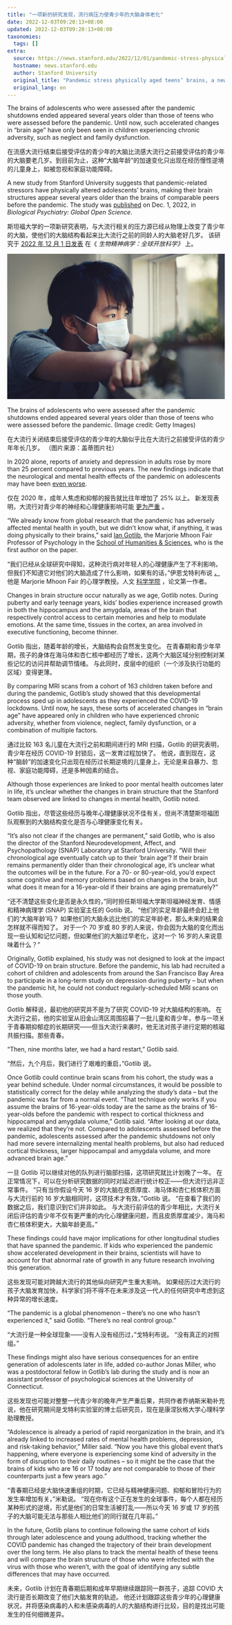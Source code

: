 ```yaml
---
title: "一项新的研究发现，流行病压力使青少年的大脑身体老化"
date: 2022-12-03T09:20:13+08:00
updated: 2022-12-03T09:20:13+08:00
taxonomies:
  tags: []
extra:
  source: https://news.stanford.edu/2022/12/01/pandemic-stress-physically-aged-teens-brains-new-study-finds/
  hostname: news.stanford.edu
  author: Stanford University
  original_title: "Pandemic stress physically aged teens’ brains, a new study finds | Stanford News"
  original_lang: en
---
```



The brains of adolescents who were assessed after the pandemic shutdowns ended appeared several years older than those of teens who were assessed before the pandemic. Until now, such accelerated changes in “brain age” have only been seen in children experiencing chronic adversity, such as neglect and family dysfunction.

在流感大流行结束后接受评估的青少年的大脑比流感大流行之前接受评估的青少年的大脑要老几岁。到目前为止，这种“大脑年龄”的加速变化只出现在经历慢性逆境的儿童身上，如被忽视和家庭功能障碍。

A new study from Stanford University suggests that pandemic-related stressors have physically altered adolescents’ brains, making their brain structures appear several years older than the brains of comparable peers before the pandemic. The study was [published](https://www.bpsgos.org/article/S2667-1743(22)00142-2/fulltext) on Dec. 1, 2022, in _Biological Psychiatry: Global Open Science_.

斯坦福大学的一项新研究表明，与大流行相关的压力源已经从物理上改变了青少年的大脑，使他们的大脑结构看起来比大流行之前的同龄人的大脑老好几岁。 该研究于 [2022 年 12 月 1 日发表](https://www.bpsgos.org/article/S2667-1743(22)00142-2/fulltext) 在《 _生物精神病学：全球开放科学》_ 上。

[![](GettyImages-1215906624-555x370.jpg)](https://news.stanford.edu/wp-content/uploads/2022/12/GettyImages-1215906624.jpg)

The brains of adolescents who were assessed after the pandemic shutdowns ended appeared several years older than those of teens who were assessed before the pandemic. (Image credit: Getty Images)

在大流行关闭结束后接受评估的青少年的大脑似乎比在大流行之前接受评估的青少年年长几岁。 （图片来源：盖蒂图片社）

In 2020 alone, reports of anxiety and depression in adults rose by more than 25 percent compared to previous years. The new findings indicate that the neurological and mental health effects of the pandemic on adolescents may have been [even worse](https://www.cdc.gov/media/releases/2022/p0331-youth-mental-health-covid-19.html).

仅在 2020 年，成年人焦虑和抑郁的报告就比往年增加了 25% 以上。 新发现表明，大流行对青少年的神经和心理健康影响可能 [更为严重](https://www.cdc.gov/media/releases/2022/p0331-youth-mental-health-covid-19.html) 。

“We already know from global research that the pandemic has adversely affected mental health in youth, but we didn’t know what, if anything, it was doing physically to their brains,” said [Ian Gotlib](https://profiles.stanford.edu/ian-gotlib), the Marjorie Mhoon Fair Professor of Psychology in the [School of Humanities & Sciences](https://humsci.stanford.edu/), who is the first author on the paper.

“我们已经从全球研究中得知，这种流行病对年轻人的心理健康产生了不利影响，但我们不知道它对他们的大脑造成了什么影响，如果有的话，”伊恩戈特利布说 [，](https://profiles.stanford.edu/ian-gotlib) 他是 Marjorie Mhoon Fair 的心理学教授。人文 [科学学院](https://humsci.stanford.edu/) ，论文第一作者。

Changes in brain structure occur naturally as we age, Gotlib notes. During puberty and early teenage years, kids’ bodies experience increased growth in both the hippocampus and the amygdala, areas of the brain that respectively control access to certain memories and help to modulate emotions. At the same time, tissues in the cortex, an area involved in executive functioning, become thinner.

Gotlib 指出，随着年龄的增长，大脑结构会自然发生变化。 在青春期和青少年早期，孩子的身体在海马体和杏仁核中都经历了增长，这两个大脑区域分别控制对某些记忆的访问并帮助调节情绪。 与此同时，皮层中的组织（一个涉及执行功能的区域）变得更薄。

By comparing MRI scans from a cohort of 163 children taken before and during the pandemic, Gotlib’s study showed that this developmental process sped up in adolescents as they experienced the COVID-19 lockdowns. Until now, he says, these sorts of accelerated changes in “brain age” have appeared only in children who have experienced chronic adversity, whether from violence, neglect, family dysfunction, or a combination of multiple factors.

通过比较 163 名儿童在大流行之前和期间进行的 MRI 扫描，Gotlib 的研究表明，青少年在经历 COVID-19 封锁后，这一发育过程加快了。 他说，直到现在，这种“脑龄”的加速变化只出现在经历过长期逆境的儿童身上，无论是来自暴力、忽视、家庭功能障碍，还是多种因素的结合。

Although those experiences are linked to poor mental health outcomes later in life, it’s unclear whether the changes in brain structure that the Stanford team observed are linked to changes in mental health, Gotlib noted.

Gotlib 指出，尽管这些经历与晚年心理健康状况不佳有关，但尚不清楚斯坦福团队观察到的大脑结构变化是否与心理健康变化有关。

“It’s also not clear if the changes are permanent,” said Gotlib, who is also the director of the Stanford Neurodevelopment, Affect, and Psychopathology (SNAP) Laboratory at Stanford University. “Will their chronological age eventually catch up to their ‘brain age’? If their brain remains permanently older than their chronological age, it’s unclear what the outcomes will be in the future. For a 70- or 80-year-old, you’d expect some cognitive and memory problems based on changes in the brain, but what does it mean for a 16-year-old if their brains are aging prematurely?”

“还不清楚这些变化是否是永久性的，”同时担任斯坦福大学斯坦福神经发育、情感和精神病理学 (SNAP) 实验室主任的 Gotlib 说。 “他们的实足年龄最终会赶上他们的‘大脑年龄’吗？ 如果他们的大脑永远比他们的实足年龄老，那么未来的结果会怎样就不得而知了。 对于一个 70 岁或 80 岁的人来说，你会因为大脑的变化而出现一些认知和记忆问题，但如果他们的大脑过早老化，这对一个 16 岁的人来说意味着什么？”

Originally, Gotlib explained, his study was not designed to look at the impact of COVID-19 on brain structure. Before the pandemic, his lab had recruited a cohort of children and adolescents from around the San Francisco Bay Area to participate in a long-term study on depression during puberty – but when the pandemic hit, he could not conduct regularly-scheduled MRI scans on those youth.

Gotlib 解释说，最初他的研究并不是为了研究 COVID-19 对大脑结构的影响。 在大流行之前，他的实验室从旧金山湾区周围招募了一批儿童和青少年，参与一项关于青春期抑郁症的长期研究——但当大流行来袭时，他无法对孩子进行定期的核磁共振扫描。那些青春。

“Then, nine months later, we had a hard restart,” Gotlib said.

“然后，九个月后，我们进行了艰难的重启，”Gotlib 说。

Once Gotlib could continue brain scans from his cohort, the study was a year behind schedule. Under normal circumstances, it would be possible to statistically correct for the delay while analyzing the study’s data – but the pandemic was far from a normal event. “That technique only works if you assume the brains of 16-year-olds today are the same as the brains of 16-year-olds before the pandemic with respect to cortical thickness and hippocampal and amygdala volume,” Gotlib said. “After looking at our data, we realized that they’re not. Compared to adolescents assessed before the pandemic, adolescents assessed after the pandemic shutdowns not only had more severe internalizing mental health problems, but also had reduced cortical thickness, larger hippocampal and amygdala volume, and more advanced brain age.”

一旦 Gotlib 可以继续对他的队列进行脑部扫描，这项研究就比计划晚了一年。 在正常情况下，可以在分析研究数据的同时对延迟进行统计校正——但大流行远非正常事件。 “只有当你假设今天 16 岁的大脑在皮质厚度、海马体和杏仁核体积方面与大流行前的 16 岁大脑相同时，这项技术才有效，”Gotlib 说。 “在查看了我们的数据之后，我们意识到它们并非如此。 与大流行前评估的青少年相比，大流行关闭后评估的青少年不仅有更严重的内化心理健康问题，而且皮质厚度减少，海马和杏仁核体积更大，大脑年龄更高。”

These findings could have major implications for other longitudinal studies that have spanned the pandemic. If kids who experienced the pandemic show accelerated development in their brains, scientists will have to account for that abnormal rate of growth in any future research involving this generation.

这些发现可能对跨越大流行的其他纵向研究产生重大影响。 如果经历过大流行的孩子大脑发育加快，科学家们将不得不在未来涉及这一代人的任何研究中考虑到这种异常的增长速度。

“The pandemic is a global phenomenon – there’s no one who hasn’t experienced it,” said Gotlib. “There’s no real control group.”

“大流行是一种全球现象——没有人没有经历过，”戈特利布说。 “没有真正的对照组。”

These findings might also have serious consequences for an entire generation of adolescents later in life, added co-author Jonas Miller, who was a postdoctoral fellow in Gotlib’s lab during the study and is now an assistant professor of psychological sciences at the University of Connecticut.

这些发现也可能对整整一代青少年的晚年产生严重后果，共同作者乔纳斯米勒补充说，他在研究期间是戈特利实验室的博士后研究员，现在是康涅狄格大学心理科学助理教授。

“Adolescence is already a period of rapid reorganization in the brain, and it’s already linked to increased rates of mental health problems, depression, and risk-taking behavior,” Miller said. “Now you have this global event that’s happening, where everyone is experiencing some kind of adversity in the form of disruption to their daily routines – so it might be the case that the brains of kids who are 16 or 17 today are not comparable to those of their counterparts just a few years ago.”

“青春期已经是大脑快速重组的时期，它已经与精神健康问题、抑郁和冒险行为的发生率增加有关，”米勒说。 “现在你有这个正在发生的全球事件，每个人都在经历某种形式的逆境，形式是他们的日常生活被打乱——所以今天 16 岁或 17 岁的孩子的大脑可能无法与那些人相比他们的同行就在几年前。”

In the future, Gotlib plans to continue following the same cohort of kids through later adolescence and young adulthood, tracking whether the COVID pandemic has changed the trajectory of their brain development over the long term. He also plans to track the mental health of these teens and will compare the brain structure of those who were infected with the virus with those who weren’t, with the goal of identifying any subtle differences that may have occurred.

未来，Gotlib 计划在青春期后期和成年早期继续跟踪同一群孩子，追踪 COVID 大流行是否长期改变了他们大脑发育的轨迹。 他还计划跟踪这些青少年的心理健康状况，并将感染病毒的人和未感染病毒的人的大脑结构进行比较，目的是找出可能发生的任何细微差异。
